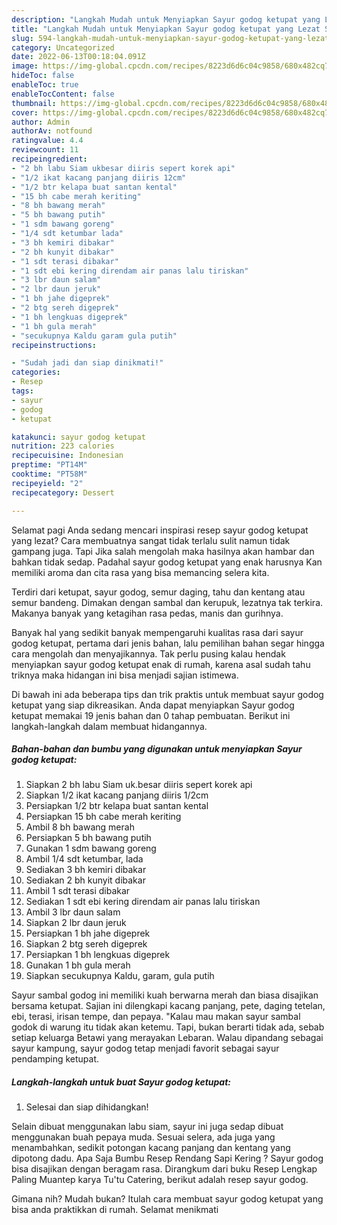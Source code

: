 ```yaml
---
description: "Langkah Mudah untuk Menyiapkan Sayur godog ketupat yang Lezat Sekali, Buat Buka Puasa}"
title: "Langkah Mudah untuk Menyiapkan Sayur godog ketupat yang Lezat Sekali, Buat Buka Puasa}"
slug: 594-langkah-mudah-untuk-menyiapkan-sayur-godog-ketupat-yang-lezat-sekali-buat-buka-puasa
category: Uncategorized
date: 2022-06-13T00:18:04.091Z
image: https://img-global.cpcdn.com/recipes/8223d6d6c04c9858/680x482cq70/sayur-godog-ketupat-foto-resep-utama.jpg
hideToc: false
enableToc: true
enableTocContent: false
thumbnail: https://img-global.cpcdn.com/recipes/8223d6d6c04c9858/680x482cq70/sayur-godog-ketupat-foto-resep-utama.jpg
cover: https://img-global.cpcdn.com/recipes/8223d6d6c04c9858/680x482cq70/sayur-godog-ketupat-foto-resep-utama.jpg
author: Admin
authorAv: notfound
ratingvalue: 4.4
reviewcount: 11
recipeingredient:
- "2 bh labu Siam ukbesar diiris sepert korek api"
- "1/2 ikat kacang panjang diiris 12cm"
- "1/2 btr kelapa buat santan kental"
- "15 bh cabe merah keriting"
- "8 bh bawang merah"
- "5 bh bawang putih"
- "1 sdm bawang goreng"
- "1/4 sdt ketumbar lada"
- "3 bh kemiri dibakar"
- "2 bh kunyit dibakar"
- "1 sdt terasi dibakar"
- "1 sdt ebi kering direndam air panas lalu tiriskan"
- "3 lbr daun salam"
- "2 lbr daun jeruk"
- "1 bh jahe digeprek"
- "2 btg sereh digeprek"
- "1 bh lengkuas digeprek"
- "1 bh gula merah"
- "secukupnya Kaldu garam gula putih"
recipeinstructions:

- "Sudah jadi dan siap dinikmati!"
categories:
- Resep
tags:
- sayur
- godog
- ketupat

katakunci: sayur godog ketupat 
nutrition: 223 calories
recipecuisine: Indonesian
preptime: "PT14M"
cooktime: "PT58M"
recipeyield: "2"
recipecategory: Dessert

---
```



Selamat pagi Anda sedang mencari inspirasi resep sayur godog ketupat yang lezat? Cara membuatnya sangat tidak terlalu sulit namun tidak gampang juga. Tapi Jika salah mengolah maka hasilnya akan hambar dan bahkan tidak sedap. Padahal sayur godog ketupat yang enak harusnya Kan memiliki aroma dan cita rasa yang bisa memancing selera kita.


Terdiri dari ketupat, sayur godog, semur daging, tahu dan kentang atau semur bandeng. Dimakan dengan sambal dan kerupuk, lezatnya tak terkira. Makanya banyak yang ketagihan rasa pedas, manis dan gurihnya.

Banyak hal yang sedikit banyak mempengaruhi kualitas rasa dari sayur godog ketupat, pertama dari jenis bahan, lalu pemilihan bahan segar hingga cara mengolah dan menyajikannya. Tak perlu pusing kalau hendak menyiapkan sayur godog ketupat enak di rumah, karena asal sudah tahu triknya maka hidangan ini bisa menjadi sajian istimewa.


Di bawah ini ada beberapa tips dan trik praktis untuk membuat sayur godog ketupat yang siap dikreasikan. Anda dapat menyiapkan Sayur godog ketupat memakai 19 jenis bahan dan 0 tahap pembuatan. Berikut ini langkah-langkah dalam membuat hidangannya.

<!--inarticleads1-->

##### Bahan-bahan dan bumbu yang digunakan untuk menyiapkan Sayur godog ketupat:

1. Siapkan 2 bh labu Siam uk.besar diiris sepert korek api
1. Siapkan 1/2 ikat kacang panjang diiris 1/2cm
1. Persiapkan 1/2 btr kelapa buat santan kental
1. Persiapkan 15 bh cabe merah keriting
1. Ambil 8 bh bawang merah
1. Persiapkan 5 bh bawang putih
1. Gunakan 1 sdm bawang goreng
1. Ambil 1/4 sdt ketumbar, lada
1. Sediakan 3 bh kemiri dibakar
1. Sediakan 2 bh kunyit dibakar
1. Ambil 1 sdt terasi dibakar
1. Sediakan 1 sdt ebi kering direndam air panas lalu tiriskan
1. Ambil 3 lbr daun salam
1. Siapkan 2 lbr daun jeruk
1. Persiapkan 1 bh jahe digeprek
1. Siapkan 2 btg sereh digeprek
1. Persiapkan 1 bh lengkuas digeprek
1. Gunakan 1 bh gula merah
1. Siapkan secukupnya Kaldu, garam, gula putih


Sayur sambal godog ini memiliki kuah berwarna merah dan biasa disajikan bersama ketupat. Sajian ini dilengkapi kacang panjang, pete, daging tetelan, ebi, terasi, irisan tempe, dan pepaya. &#34;Kalau mau makan sayur sambal godok di warung itu tidak akan ketemu. Tapi, bukan berarti tidak ada, sebab setiap keluarga Betawi yang merayakan Lebaran. Walau dipandang sebagai sayur kampung, sayur godog tetap menjadi favorit sebagai sayur pendamping ketupat. 

<!--inarticleads2-->

##### Langkah-langkah untuk buat Sayur godog ketupat:


1. Selesai dan siap dihidangkan!

Selain dibuat menggunakan labu siam, sayur ini juga sedap dibuat menggunakan buah pepaya muda. Sesuai selera, ada juga yang menambahkan, sedikit potongan kacang panjang dan kentang yang dipotong dadu. Apa Saja Bumbu Resep Rendang Sapi Kering ? Sayur godog bisa disajikan dengan beragam rasa. Dirangkum dari buku Resep Lengkap Paling Muantep karya Tu&#39;tu Catering, berikut adalah resep sayur godog. 

Gimana nih? Mudah bukan? Itulah cara membuat sayur godog ketupat yang bisa anda praktikkan di rumah. Selamat menikmati
